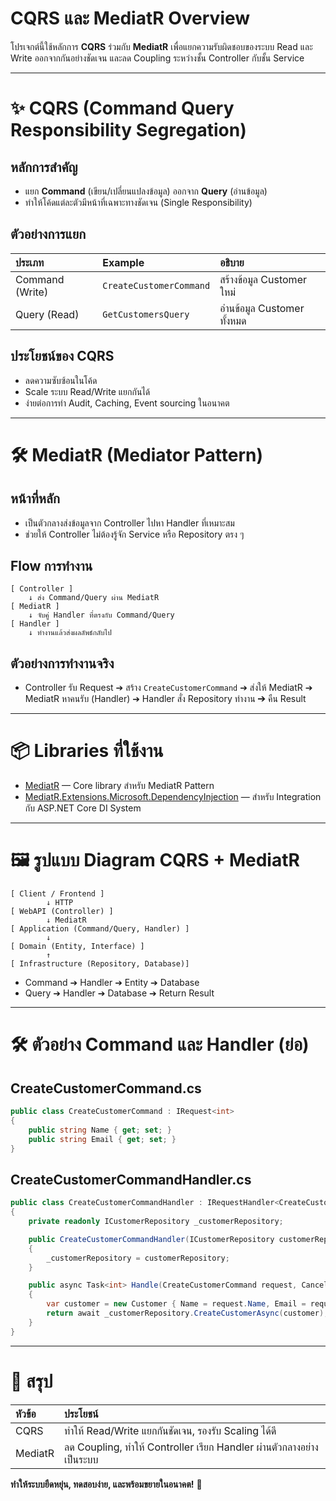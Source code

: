# CQRS และ MediatR Overview

โปรเจกต์นี้ใช้หลักการ **CQRS** ร่วมกับ **MediatR** เพื่อแยกความรับผิดชอบของระบบ Read และ Write ออกจากกันอย่างชัดเจน และลด Coupling ระหว่างชั้น Controller กับชั้น Service

---

# ✨ CQRS (Command Query Responsibility Segregation)

## หลักการสำคัญ
- แยก **Command** (เขียน/เปลี่ยนแปลงข้อมูล) ออกจาก **Query** (อ่านข้อมูล)
- ทำให้โค้ดแต่ละตัวมีหน้าที่เฉพาะทางชัดเจน (Single Responsibility)

## ตัวอย่างการแยก
| ประเภท | Example | อธิบาย |
|:---|:---|:---|
| Command (Write) | `CreateCustomerCommand` | สร้างข้อมูล Customer ใหม่ |
| Query (Read) | `GetCustomersQuery` | อ่านข้อมูล Customer ทั้งหมด |

## ประโยชน์ของ CQRS
- ลดความซับซ้อนในโค้ด
- Scale ระบบ Read/Write แยกกันได้
- ง่ายต่อการทำ Audit, Caching, Event sourcing ในอนาคต

---

# 🛠 MediatR (Mediator Pattern)

## หน้าที่หลัก
- เป็นตัวกลางส่งข้อมูลจาก Controller ไปหา Handler ที่เหมาะสม
- ช่วยให้ Controller ไม่ต้องรู้จัก Service หรือ Repository ตรง ๆ

## Flow การทำงาน
```plaintext
[ Controller ]
    ↓ ส่ง Command/Query ผ่าน MediatR
[ MediatR ]
    ↓ จับคู่ Handler ที่ตรงกับ Command/Query
[ Handler ]
    ↓ ทำงานแล้วส่งผลลัพธ์กลับไป
```

## ตัวอย่างการทำงานจริง
- Controller รับ Request ➔ สร้าง `CreateCustomerCommand` ➔ ส่งให้ MediatR ➔ MediatR หาคนรับ (Handler) ➔ Handler สั่ง Repository ทำงาน ➔ คืน Result

---

# 📦 Libraries ที่ใช้งาน

- [MediatR](https://github.com/jbogard/MediatR) — Core library สำหรับ MediatR Pattern
- [MediatR.Extensions.Microsoft.DependencyInjection](https://www.nuget.org/packages/MediatR.Extensions.Microsoft.DependencyInjection) — สำหรับ Integration กับ ASP.NET Core DI System

---

# 🖼️ รูปแบบ Diagram CQRS + MediatR

```plaintext
[ Client / Frontend ]
        ↓ HTTP
[ WebAPI (Controller) ]
        ↓ MediatR
[ Application (Command/Query, Handler) ]
        ↓
[ Domain (Entity, Interface) ]
        ↑
[ Infrastructure (Repository, Database)]
```

- Command ➔ Handler ➔ Entity ➔ Database
- Query ➔ Handler ➔ Database ➔ Return Result

---

# 🛠 ตัวอย่าง Command และ Handler (ย่อ)

## CreateCustomerCommand.cs
```csharp
public class CreateCustomerCommand : IRequest<int>
{
    public string Name { get; set; }
    public string Email { get; set; }
}
```

## CreateCustomerCommandHandler.cs
```csharp
public class CreateCustomerCommandHandler : IRequestHandler<CreateCustomerCommand, int>
{
    private readonly ICustomerRepository _customerRepository;

    public CreateCustomerCommandHandler(ICustomerRepository customerRepository)
    {
        _customerRepository = customerRepository;
    }

    public async Task<int> Handle(CreateCustomerCommand request, CancellationToken cancellationToken)
    {
        var customer = new Customer { Name = request.Name, Email = request.Email };
        return await _customerRepository.CreateCustomerAsync(customer);
    }
}
```

---

# 🚀 สรุป

| หัวข้อ | ประโยชน์ |
|:---|:---|
| CQRS | ทำให้ Read/Write แยกกันชัดเจน, รองรับ Scaling ได้ดี |
| MediatR | ลด Coupling, ทำให้ Controller เรียก Handler ผ่านตัวกลางอย่างเป็นระบบ |

**ทำให้ระบบยืดหยุ่น, ทดสอบง่าย, และพร้อมขยายในอนาคต!** 🚀

